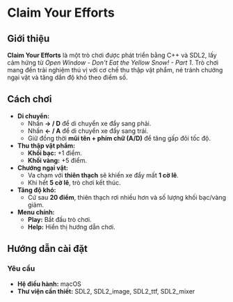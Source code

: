 # Claim Your Efforts

## Giới thiệu
**Claim Your Efforts** là một trò chơi được phát triển bằng C++ và SDL2, lấy cảm hứng từ *Open Window - Don't Eat the Yellow Snow! - Part 1*. Trò chơi mang đến trải nghiệm thú vị với cơ chế thu thập vật phẩm, né tránh chướng ngại vật và tăng dần độ khó theo điểm số.

## Cách chơi
- **Di chuyển:**
  - Nhấn **→ / D** để di chuyển xe đẩy sang phải.
  - Nhấn **← / A** để di chuyển xe đẩy sang trái.
  - Giữ đồng thời **mũi tên + phím chữ (A/D)** để tăng gấp đôi tốc độ.
- **Thu thập vật phẩm:**
  - **Khối bạc:** +1 điểm.
  - **Khối vàng:** +5 điểm.
- **Chướng ngại vật:**
  - Va chạm với **thiên thạch** sẽ khiến xe đẩy mất **1 cờ lê**.
  - Khi hết **5 cờ lê**, trò chơi kết thúc.
- **Tăng độ khó:**
  - Cứ sau **20 điểm**, thiên thạch rơi nhiều hơn và số lượng khối bạc/vàng giảm.
- **Menu chính:**
  - **Play:** Bắt đầu trò chơi.
  - **Help:** Hiển thị hướng dẫn chơi.

## Hướng dẫn cài đặt
### Yêu cầu
- **Hệ điều hành:** macOS
- **Thư viện cần thiết:** SDL2, SDL2_image, SDL2_ttf, SDL2_mixer




